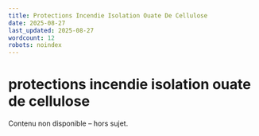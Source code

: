 ```yaml
---
title: Protections Incendie Isolation Ouate De Cellulose
date: 2025-08-27
last_updated: 2025-08-27
wordcount: 12
robots: noindex
---
```


# protections incendie isolation ouate de cellulose

Contenu non disponible – hors sujet.